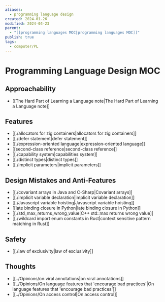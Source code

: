 ```yaml
---
aliases:
  - programming language design
created: 2024-01-26
modified: 2024-04-23
parent:
  - "[[programming languages MOC|programming languages MOC]]"
publish: true
tags:
  - computer/PL
---
```


# Programming Language Design MOC
## Approachability
- [[The Hard Part of Learning a Language note|The Hard Part of Learning a Language note]]

## Features
- [[./allocators for zig containers|allocators for zig containers]]
- [[./defer statement|defer statement]]
- [[./expression-oriented language|expression-oriented language]]
- [[second-class reference|second-class reference]]
- [[./capability system|capabilities system]]
- [[./distinct types|distinct types]]
- [[./implicit parameters|implicit parameters]]

## Design Mistakes and Anti-Features
- [[./covariant arrays in Java and C-Sharp|Covariant arrays]]
- [[./implicit variable declaration|implicit variable declaration]]
- [[./Javascript variable hoisting|Javascript variable hoisting]]
- [[late binding closure in Python|late binding closure in Python]]
- [[./std_max_returns_wrong_value|C++ std::max returns wrong value]]
- [[./wildcard import enum constants in Rust|context sensitive pattern matching in Rust]]

## Safety
- [[./law of exclusivity|law of exclusivity]]

## Thoughts
- [[../Opinions/on viral annotations|on viral annotations]]
- [[../Opinions/On language features that 'encourage bad practices'|On language features that 'encourage bad practices']]
- [[../Opinions/On access control|On access control]]
